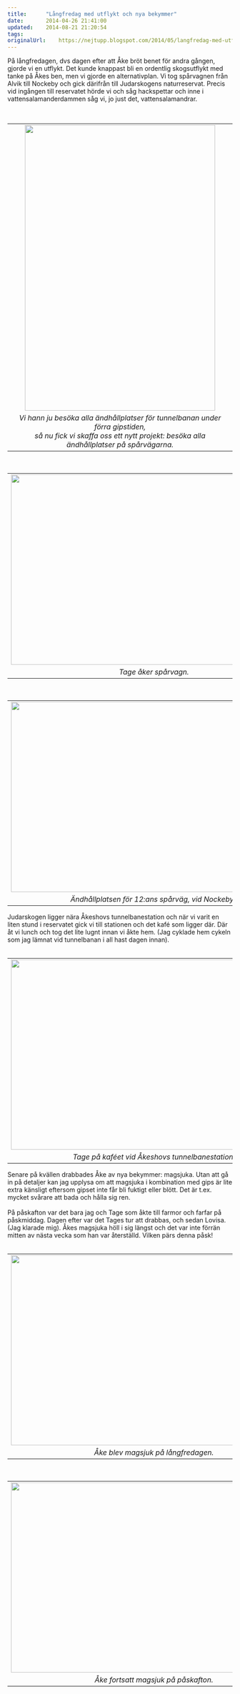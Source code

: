 ```yaml
---
title:		"Långfredag med utflykt och nya bekymmer"
date:		2014-04-26 21:41:00
updated:	2014-08-21 21:20:54
tags: 	
originalUrl:	https://nejtupp.blogspot.com/2014/05/langfredag-med-utflykt-och-nya-bekymmer.html
---
```


På långfredagen, dvs dagen efter att Åke bröt benet för andra gången, gjorde vi en utflykt. Det kunde knappast bli en ordentlig skogsutflykt med tanke på Åkes ben, men vi gjorde en alternativplan. Vi tog spårvagnen från Alvik till Nockeby och gick därifrån till Judarskogens naturreservat. Precis vid ingången till reservatet hörde vi och såg hackspettar och inne i vattensalamanderdammen såg vi, jo just det, vattensalamandrar.<br><div><br><table align="center" cellpadding="0" cellspacing="0" class="tr-caption-container" style="margin-left: auto; margin-right: auto; text-align: center;"><tbody><tr><td style="text-align: center;"><img src="../../../../img/La%CC%8Angfredag+med+utflykt-PERK5582.jpg" height="640" width="426"></td></tr><tr><td class="tr-caption" style="text-align: center;"><i>Vi hann ju besöka alla ändhållplatser för tunnelbanan under förra gipstiden, <br>så nu fick vi skaffa oss ett nytt projekt: besöka alla ändhållplatser på spårvägarna.</i></td></tr></tbody></table><br><table align="center" cellpadding="0" cellspacing="0" class="tr-caption-container" style="margin-left: auto; margin-right: auto; text-align: center;"><tbody><tr><td style="text-align: center;"><img src="../../../../img/La%CC%8Angfredag+med+utflykt-PERK5585.jpg" height="426" width="640"></td></tr><tr><td class="tr-caption" style="text-align: center;"><i>Tage åker spårvagn.</i></td></tr></tbody></table><br><table align="center" cellpadding="0" cellspacing="0" class="tr-caption-container" style="margin-left: auto; margin-right: auto; text-align: center;"><tbody><tr><td style="text-align: center;"><img src="../../../../img/La%CC%8Angfredag+med+utflykt-PERK5588.jpg" height="426" width="640"></td></tr><tr><td class="tr-caption" style="text-align: center;"><i>Ändhållplatsen för 12:ans spårväg, vid Nockeby. </i></td></tr></tbody></table>Judarskogen ligger nära Åkeshovs tunnelbanestation och när vi varit en liten stund i reservatet gick vi till stationen och det kafé som ligger där. Där åt vi lunch och tog det lite lugnt innan vi åkte hem. (Jag cyklade hem cykeln som jag lämnat vid tunnelbanan i all hast dagen innan).<br><br><table align="center" cellpadding="0" cellspacing="0" class="tr-caption-container" style="margin-left: auto; margin-right: auto; text-align: center;"><tbody><tr><td style="text-align: center;"><img src="../../../../img/La%CC%8Angfredag+med+utflykt-PERK5599.jpg" height="426" width="640"></td></tr><tr><td class="tr-caption" style="text-align: center;"><i>Tage på kaféet vid Åkeshovs tunnelbanestation.</i></td></tr></tbody></table>Senare på kvällen drabbades Åke av nya bekymmer: magsjuka. Utan att gå in på detaljer kan jag upplysa om att magsjuka i kombination med gips är lite extra känsligt eftersom gipset inte får bli fuktigt eller blött. Det är t.ex. mycket svårare att bada och hålla sig ren.<br><br>På påskafton var det bara jag och Tage som åkte till farmor och farfar på påskmiddag. Dagen efter var det Tages tur att drabbas, och sedan Lovisa. (Jag klarade mig). Åkes magsjuka höll i sig längst och det var inte förrän mitten av nästa vecka som han var återställd. Vilken pärs denna påsk!<br><br><table align="center" cellpadding="0" cellspacing="0" class="tr-caption-container" style="margin-left: auto; margin-right: auto; text-align: center;"><tbody><tr><td style="text-align: center;"><img src="../../../../img/La%CC%8Angfredag+med+utflykt-PERK5612.jpg" height="426" width="640"></td></tr><tr><td class="tr-caption" style="text-align: center;"><i>Åke blev magsjuk på långfredagen.</i></td></tr></tbody></table><br><table align="center" cellpadding="0" cellspacing="0" class="tr-caption-container" style="margin-left: auto; margin-right: auto; text-align: center;"><tbody><tr><td style="text-align: center;"><img src="../../../../img/Sjuk+pa%CC%8A+Pa%CC%8Askafton-PERK5614.jpg" height="426" width="640"></td></tr><tr><td class="tr-caption" style="text-align: center;"><i>Åke fortsatt magsjuk på påskafton.</i></td></tr></tbody></table><br></div>
<!-- no comments on this post -->